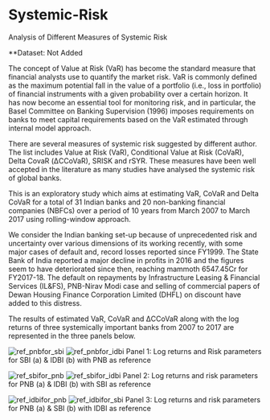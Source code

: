 # Systemic-Risk
Analysis of Different Measures  of Systemic Risk

**Dataset: Not Added


The concept of Value at Risk (VaR) has become the standard measure that financial
analysts use to quantify the market risk. VaR is commonly defined as the maximum
potential fall in the value of a portfolio (i.e., loss in portfolio) of financial instruments with
a given probability over a certain horizon. It has now become an essential tool for
monitoring risk, and in particular, the Basel Committee on Banking Supervision
(1996) imposes requirements on banks to meet capital requirements based on the VaR
estimated through internal model approach.

There are several measures of systemic risk suggested by different author. The list
includes Value at Risk (VaR), Conditional Value at Risk (CoVaR), Delta CovaR
(ΔCCoVaR), SRISK and rSYR. These measures have been well accepted in the literature as
many studies have analysed the systemic risk of global banks.

This is an exploratory study which aims at estimating VaR, CoVaR and Delta CoVaR for a
total of 31 Indian banks and 20 non-banking financial companies (NBFCs) over a period of
10 years from March 2007 to March 2017 using rolling-window approach.

We consider the Indian banking set-up because of unprecedented risk and uncertainty
over various dimensions of its working recently, with some major cases of default and,
record losses reported since FY1999. The State Bank of India reported a major decline
in profits in 2016 and the figures seem to have deteriorated since then, reaching
mammoth 6547.45Cr for FY2017-18. The default on repayments by Infrastructure
Leasing & Financial Services (IL&FS), PNB-Nirav Modi case and selling of
commercial papers of Dewan Housing Finance Corporation Limited (DHFL) on
discount have added to this distress.


The results of estimated VaR, CoVaR and ΔCCoVaR along with the log returns of
three systemically important banks from 2007 to 2017 are represented in the
three panels below.

![ref_pnbfor_sbi](https://user-images.githubusercontent.com/46754238/58038934-f59ec780-7b4e-11e9-8c98-c2b96831afb4.png)
![ref_pnbfor_idbi](https://user-images.githubusercontent.com/46754238/58038927-f3d50400-7b4e-11e9-9987-f29f8fef0603.png)
Panel 1: Log returns and Risk parameters for SBI (a) & IDBI (b) with PNB as reference

![ref_sbifor_pnb](https://user-images.githubusercontent.com/46754238/58038921-ee77b980-7b4e-11e9-986d-e3720f91e8c2.png)
![ref_sbifor_idbi](https://user-images.githubusercontent.com/46754238/58038922-ef105000-7b4e-11e9-87f2-2d2be9ab6c74.png)
Panel 2: Log returns and risk parameters for PNB (a) & IDBI (b) with SBI as reference

![ref_idbifor_pnb](https://user-images.githubusercontent.com/46754238/58038938-f6cff480-7b4e-11e9-99ca-0fbd582ef0ce.png)
![ref_idbifor_sbi](https://user-images.githubusercontent.com/46754238/58038931-f46d9a80-7b4e-11e9-9da2-2a2c37a8a2bd.png)
Panel 3: Log returns and risk parameters for PNB (a) & SBI (b) with IDBI as reference

